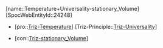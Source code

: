 ﻿---
type: TrizContradiction
aliases:
- Temperature+Universality-stationary_Volume
license: CC BY-SA 4.0
copyright: https://github.com/SpocWeb
IsDeleted: false
IsReadOnly: false
Confidential: public
tags: 
- Triz/Contradiction
---
[name::Temperature+Universality-stationary_Volume]
[SpocWebEntityId::24248]
+ [pro::[Triz-Temperature](tech/Triz/Parameter/Triz-Temperature.md)]
[Triz-Principle::[Triz-Universality](tech/Triz/Principle/Triz-Universality.md)]
- [con::[Triz-stationary_Volume](tech/Triz/Parameter/Triz-stationary_Volume.md)]

